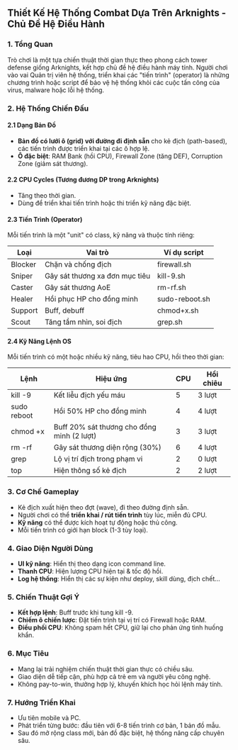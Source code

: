 ## Thiết Kế Hệ Thống Combat Dựa Trên Arknights - Chủ Đề Hệ Điều Hành

### 1. Tổng Quan

Trò chơi là một tựa chiến thuật thời gian thực theo phong cách tower defense giống Arknights, kết hợp chủ đề hệ điều hành máy tính. Người chơi vào vai Quản trị viên hệ thống, triển khai các "tiến trình" (operator) là những chương trình hoặc script để bảo vệ hệ thống khỏi các cuộc tấn công của virus, malware hoặc lỗi hệ thống.

### 2. Hệ Thống Chiến Đấu

#### 2.1 Dạng Bản Đồ

* **Bản đồ có lưới ô (grid) với đường đi định sẵn** cho kẻ địch (path-based), các tiến trình được triển khai tại các ô hợp lệ.
* **Ô đặc biệt**: RAM Bank (hồi CPU), Firewall Zone (tăng DEF), Corruption Zone (giảm sát thương).

#### 2.2 CPU Cycles (Tương đương DP trong Arknights)

* Tăng theo thời gian.
* Dùng để triển khai tiến trình hoặc thi triển kỹ năng đặc biệt.

#### 2.3 Tiến Trình (Operator)

Mỗi tiến trình là một "unit" có class, kỹ năng và thuộc tính riêng:

| Loại    | Vai trò                        | Ví dụ script   |
| ------- | ------------------------------ | -------------- |
| Blocker | Chặn và chống địch             | firewall.sh    |
| Sniper  | Gây sát thương xa đơn mục tiêu | kill-9.sh      |
| Caster  | Gây sát thương AoE             | rm-rf.sh       |
| Healer  | Hồi phục HP cho đồng minh      | sudo-reboot.sh |
| Support | Buff, debuff                   | chmod+x.sh     |
| Scout   | Tăng tầm nhìn, soi địch        | grep.sh        |

#### 2.4 Kỹ Năng Lệnh OS

Mỗi tiến trình có một hoặc nhiều kỹ năng, tiêu hao CPU, hồi theo thời gian:

| Lệnh        | Hiệu ứng                                   | CPU | Hồi chiêu |
| ----------- | ------------------------------------------ | --- | --------- |
| kill -9     | Kết liễu địch yếu máu                      | 5   | 3 lượt    |
| sudo reboot | Hồi 50% HP cho đồng minh                   | 4   | 4 lượt    |
| chmod +x    | Buff 20% sát thương cho đồng minh (2 lượt) | 3   | 3 lượt    |
| rm -rf      | Gây sát thương diện rộng (30%)             | 6   | 4 lượt    |
| grep        | Lộ vị trí địch trong phạm vi               | 2   | 0 lượt    |
| top         | Hiện thông số kẻ địch                      | 2   | 2 lượt    |

### 3. Cơ Chế Gameplay

* Kẻ địch xuất hiện theo đợt (wave), đi theo đường định sẵn.
* Người chơi có thể **triển khai / rút tiến trình** tùy lúc, miễn đủ CPU.
* **Kỹ năng** có thể được kích hoạt tự động hoặc thủ công.
* Mỗi tiến trình có giới hạn block (1-3 tùy loại).

### 4. Giao Diện Người Dùng

* **UI kỹ năng**: Hiển thị theo dạng icon command line.
* **Thanh CPU**: Hiện lượng CPU hiện tại & tốc độ hồi.
* **Log hệ thống**: Hiển thị các sự kiện như deploy, skill dùng, địch chết...

### 5. Chiến Thuật Gợi Ý

* **Kết hợp lệnh**: Buff trước khi tung kill -9.
* **Chiếm ô chiến lược**: Đặt tiến trình tại vị trí có Firewall hoặc RAM.
* **Điều phối CPU**: Không spam hết CPU, giữ lại cho phản ứng tình huống khẩn.

### 6. Mục Tiêu

* Mang lại trải nghiệm chiến thuật thời gian thực có chiều sâu.
* Giao diện dễ tiếp cận, phù hợp cả trẻ em và người yêu công nghệ.
* Không pay-to-win, thưởng hợp lý, khuyến khích học hỏi lệnh máy tính.

### 7. Hướng Triển Khai

* Ưu tiên mobile và PC.
* Phát triển từng bước: đầu tiên với 6-8 tiến trình cơ bản, 1 bản đồ mẫu.
* Sau đó mở rộng class mới, bản đồ đặc biệt, hệ thống nâng cấp chuyên sâu.
